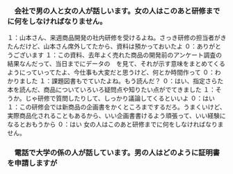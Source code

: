### 　会社で男の人と女の人が話しいます。女の人はこのあと研修までに何をしなければなりません。

１：山本さん、来週商品開発の社内研修を受けるよね。さっき研修の担当者がきたんだけど、山本さん席外してたから、資料は預かっておいたよ
０：ありがとうございます
１：この資料、去年よく売れた商品の開発前のアンケート調査の結果なんだって、当日までにデータの　を見て、それが示す意味をまとめてくるようにっていってたよ、今仕事も大変だと思うけど、何とか時間作って
０：わかりました
１：課題図書もでていたよね。もう読んだ？
０：はい、指定さらた本を読んだ、商品についていろいろ疑問点や知りたい点がでてきました
１：そうか。じゃ研修で質問したりして、しっかり議論してくるといいよ
０：はい
１：この研修会では新商品の企画書をかくところまでするだろ。うまくいけど、実際商品化されることもあるから、いい企画書書けるよう頑張って、いい経験になるとおもうから
０：はい
女の人はこのあと研修までに何をしなければなりません。
### 　電話で大学の係の人が話しています。男の人はどのように証明書を申請しますが

